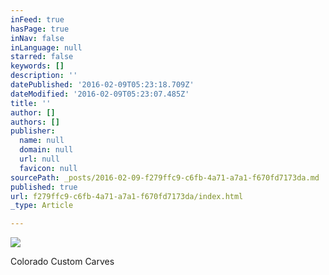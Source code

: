 ```yaml
---
inFeed: true
hasPage: true
inNav: false
inLanguage: null
starred: false
keywords: []
description: ''
datePublished: '2016-02-09T05:23:18.709Z'
dateModified: '2016-02-09T05:23:07.485Z'
title: ''
author: []
authors: []
publisher:
  name: null
  domain: null
  url: null
  favicon: null
sourcePath: _posts/2016-02-09-f279ffc9-c6fb-4a71-a7a1-f670fd7173da.md
published: true
url: f279ffc9-c6fb-4a71-a7a1-f670fd7173da/index.html
_type: Article

---
```

![](https://the-grid-user-content.s3-us-west-2.amazonaws.com/55f78f0a-83e1-4557-9af0-390e603c5f23.png)

Colorado Custom Carves